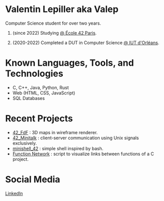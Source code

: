 # Valentin Lepiller aka Valep

Computer Science student for over two years.

1. (since 2022) Studying [@ École 42 Paris](https://42.fr/).

2. (2020-2022) Completed a DUT in Computer Science [@ IUT d'Orléans](https://www.univ-orleans.fr/fr/iut-orleans).

# Known Languages, Tools, and Technologies
- C, C++, Java, Python, Rust
- Web (HTML, CSS, JavaScript)
- SQL Databases

# Recent Projects
- [42_FdF](https://github.com/valentinValep/42_Fdf) : 3D maps in wireframe renderer.
- [42_Minitalk](https://github.com/valentinValep/42_minitalk) : client-server communication using Unix signals exclusively.
- [minishell_42](https://github.com/AlanBoulesteix/minishell_42) : simple shell inspired by bash.
- [Function Network](https://github.com/valentinValep/Function_Network) : script to visualize links between functions of a C project.
# Social Media
[LinkedIn](https://www.linkedin.com/in/valentin-lepiller-valep/)
